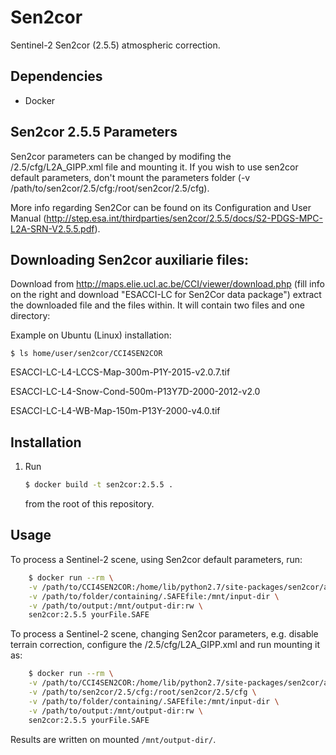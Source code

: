 # Sen2cor

Sentinel-2 Sen2cor (2.5.5) atmospheric correction.

## Dependencies

- Docker


## Sen2cor 2.5.5 Parameters
Sen2cor parameters can be changed by modifing the /2.5/cfg/L2A_GIPP.xml file and mounting it.
If you wish to use sen2cor default parameters, don't mount the parameters folder (-v /path/to/sen2cor/2.5/cfg:/root/sen2cor/2.5/cfg).

More info regarding Sen2Cor can be found on its Configuration and User Manual (http://step.esa.int/thirdparties/sen2cor/2.5.5/docs/S2-PDGS-MPC-L2A-SRN-V2.5.5.pdf).


## Downloading Sen2cor auxiliarie files:
  Download from http://maps.elie.ucl.ac.be/CCI/viewer/download.php (fill info on the right and download "ESACCI-LC for Sen2Cor data package")
  extract the downloaded file and the files within. It will contain two files and one directory:

  Example on Ubuntu (Linux) installation:

    $ ls home/user/sen2cor/CCI4SEN2COR

  ESACCI-LC-L4-LCCS-Map-300m-P1Y-2015-v2.0.7.tif

  ESACCI-LC-L4-Snow-Cond-500m-P13Y7D-2000-2012-v2.0

  ESACCI-LC-L4-WB-Map-150m-P13Y-2000-v4.0.tif


## Installation

1. Run

   ```bash
   $ docker build -t sen2cor:2.5.5 .
   ```

   from the root of this repository.

## Usage


To process a Sentinel-2 scene, using Sen2cor default parameters, run:

```bash
    $ docker run --rm \
    -v /path/to/CCI4SEN2COR:/home/lib/python2.7/site-packages/sen2cor/aux_data \
    -v /path/to/folder/containing/.SAFEfile:/mnt/input-dir \
    -v /path/to/output:/mnt/output-dir:rw \
    sen2cor:2.5.5 yourFile.SAFE
```

To process a Sentinel-2 scene, changing Sen2cor parameters, e.g. disable terrain correction, configure the /2.5/cfg/L2A_GIPP.xml and run mounting it as:

```bash
    $ docker run --rm \
    -v /path/to/CCI4SEN2COR:/home/lib/python2.7/site-packages/sen2cor/aux_data \
    -v /path/to/sen2cor/2.5/cfg:/root/sen2cor/2.5/cfg \
    -v /path/to/folder/containing/.SAFEfile:/mnt/input-dir \
    -v /path/to/output:/mnt/output-dir:rw \
    sen2cor:2.5.5 yourFile.SAFE
```

Results are written on mounted `/mnt/output-dir/`.
